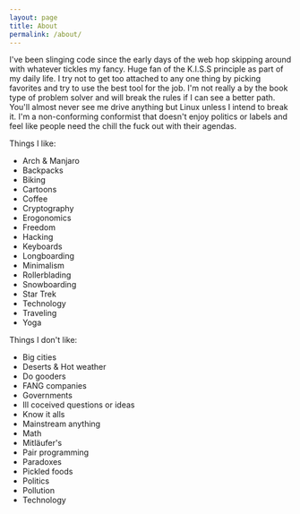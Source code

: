```yaml
---
layout: page
title: About
permalink: /about/
---
```

I've been slinging code since the early days of the web hop skipping around with whatever tickles my fancy. Huge fan of the K.I.S.S principle as part of my daily life. I try not to get too attached to any one thing by picking favorites and try to use the best tool for the job. I'm not really a by the book type of problem solver and will break the rules if I can see a better path. You'll almost never see me drive anything but Linux unless I intend to break it. I'm a non-conforming conformist that doesn't enjoy politics or labels and feel like people need the chill the fuck out with their agendas.

Things I like:
- Arch & Manjaro
- Backpacks
- Biking
- Cartoons
- Coffee
- Cryptography
- Erogonomics
- Freedom
- Hacking
- Keyboards
- Longboarding
- Minimalism
- Rollerblading
- Snowboarding
- Star Trek
- Technology
- Traveling
- Yoga

Things I don't like:
- Big cities
- Deserts & Hot weather
- Do gooders
- FANG companies
- Governments
- Ill coceived questions or ideas
- Know it alls
- Mainstream anything
- Math
- Mitläufer's
- Pair programming
- Paradoxes
- Pickled foods
- Politics
- Pollution
- Technology
